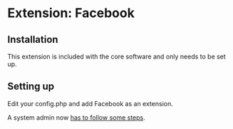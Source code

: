 # Extension: Facebook


## Installation

This extension is included with the core software and only needs to be set up.

## Setting up

Edit your config.php and add Facebook as an extension.

A system admin now [has to follow some steps](/en/systemadministrators/extension.Facebook/installation.md).

